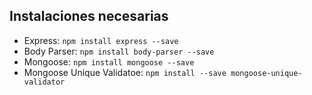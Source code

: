 ## Instalaciones necesarias
- Express: `npm install express --save`
- Body Parser: `npm install body-parser --save`
- Mongoose: `npm install mongoose --save`
- Mongoose Unique Validatoe: `npm install --save mongoose-unique-validator`